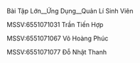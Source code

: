 Bài Tập Lớn__Ứng Dụng__Quản Lí Sinh Viên

MSSV:6551071031   Trần Tiến Hợp   

MSSV:6551071067 Võ Hoàng Phúc

MSSV:6551071077 Đỗ Nhật Thanh     

